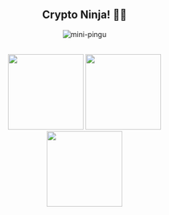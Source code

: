 <div align="center">

## Crypto Ninja! 🥷🏻

<p align="center"> <img src="https://komarev.com/ghpvc/?username=ace-contributor&label=Profile%20views&color=0e75b6&style=plastic" alt="mini-pingu" /> </p>

<br />

<img height="150px" src="https://github-readme-stats.vercel.app/api?username=ace-contributor&hide=issues&count_private=true&private=true&show_icons=true&theme=vue-dark&bg_color=0,243848,34495E,2B3842">
<img height="150px" src="https://github-readme-stats.vercel.app/api/top-langs/?username=ace-contributor&theme=vue-dark&layout=compact&bg_color=0,243848,34495E,2B3842&private=true">

<br />

<img height="150px" src="https://github-readme-stats.vercel.app/api/pin/?username=ace-contributor&repo=ninja.finance&theme=vue-dark&bg_color=0,243848,34495E,2B3842">

<br />

</div>
